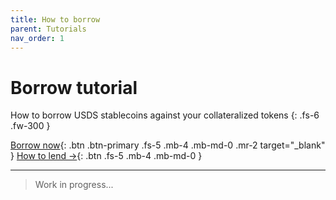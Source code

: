 ```yaml
---
title: How to borrow
parent: Tutorials
nav_order: 1
---
```


# Borrow tutorial

How to borrow USDS stablecoins against your collateralized tokens
{: .fs-6 .fw-300 }

[Borrow now](https://app.imf.bz/borrow){: .btn .btn-primary .fs-5 .mb-4 .mb-md-0 .mr-2 target="_blank" }
[How to lend →](/docs/tutorials/lend.html){: .btn .fs-5 .mb-4 .mb-md-0 }


---

> Work in progress...
